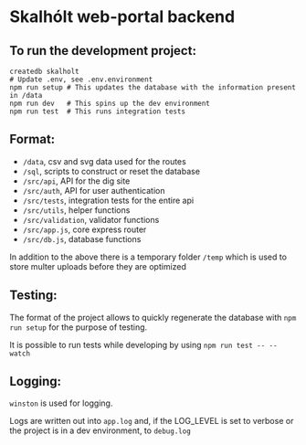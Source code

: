 # Skalhólt web-portal backend

## To run the development project:
```
createdb skalholt
# Update .env, see .env.environment
npm run setup # This updates the database with the information present in /data
npm run dev   # This spins up the dev environment
npm run test  # This runs integration tests
```

## Format:

* `/data`, csv and svg data used for the routes
* `/sql`, scripts to construct or reset the database
* `/src/api`, API for the dig site
* `/src/auth`, API for user authentication
* `/src/tests`, integration tests for the entire api
* `/src/utils`, helper functions
* `/src/validation`, validator functions
* `/src/app.js`, core express router
* `/src/db.js`, database functions

In addition to the above there is a temporary folder `/temp` which is used to store multer uploads before they are optimized

## Testing:

The format of the project allows to quickly regenerate the database with `npm run setup` for the purpose of testing.

It is possible to run tests while developing by using `npm run test -- --watch`

## Logging:

`winston` is used for logging.

Logs are written out into `app.log` and, if the LOG_LEVEL is set to verbose or the project is in a dev environment, to `debug.log`